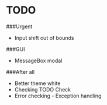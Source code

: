 # TODO

###Urgent
- Input shift out of bounds

###GUI
- MessageBox modal

###After all
- Better theme white
- Checking TODO Check
- Error checking - Exception handling
